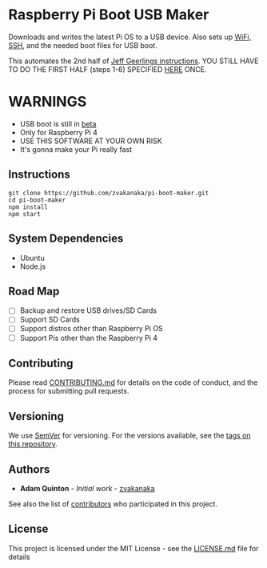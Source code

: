 # Raspberry Pi Boot USB Maker
Downloads and writes the latest Pi OS to a USB device. Also sets up [WiFi, SSH](https://www.raspberrypi.org/documentation/configuration/boot_folder.md), and the needed boot files for USB boot. 

This automates the 2nd half of [Jeff Geerlings instructions](https://www.jeffgeerling.com/blog/2020/im-booting-my-raspberry-pi-4-usb-ssd). YOU STILL HAVE TO DO THE FIRST HALF (steps 1-6) SPECIFIED [HERE](https://www.jeffgeerling.com/blog/2020/im-booting-my-raspberry-pi-4-usb-ssd) ONCE.

# WARNINGS
- USB boot is still in [beta](https://www.raspberrypi.org/forums/viewtopic.php?t=274595)
- Only for Raspberry Pi 4
- USE THIS SOFTWARE AT YOUR OWN RISK
- It's gonna make your Pi really fast

## Instructions
```
git clone https://github.com/zvakanaka/pi-boot-maker.git
cd pi-boot-maker
npm install
npm start
```

## System Dependencies
- Ubuntu
- Node.js

## Road Map
- [ ] Backup and restore USB drives/SD Cards
- [ ] Support SD Cards
- [ ] Support distros other than Raspberry Pi OS
- [ ] Support Pis other than the Raspberry Pi 4

## Contributing

Please read [CONTRIBUTING.md](CONTRIBUTING.md) for details on the code of conduct, and the process for submitting pull requests.

## Versioning

We use [SemVer](http://semver.org/) for versioning. For the versions available, see the [tags on this repository](https://github.com/your/project/tags). 

## Authors

* **Adam Quinton** - *Initial work* - [zvakanaka](https://github.com/zvakanaka)

See also the list of [contributors](https://github.com/zvakanaka/pi-boot-maker/contributors) who participated in this project.

## License

This project is licensed under the MIT License - see the [LICENSE.md](LICENSE.md) file for details